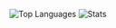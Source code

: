 ![Top Languages](https://github-readme-stats.vercel.app/top-langs/api?username=Ju1-js&private=true)
![Stats](https://github-readme-stats.vercel.app/api?username=Ju1-js)
